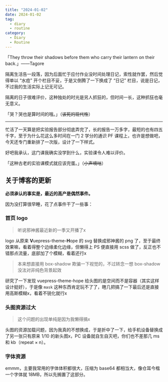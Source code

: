 ```yaml
---
title: "2024-01-02"
date: 2024-01-02
tag:
  - diary
  - routine
category:
  - Diary
  - Routine
---
```


「They throw their shadows before them who carry their lantern on their back.」——Tagore

<!-- more -->

隔离生活告一段落，因为后面忙于应付作业没时间处理日记，索性就作罢，然后觉得单以 “水痘” 开个栏目不妥，于是又倒腾了一下换成了 “日记” 栏目，说是日记，不过我的生活实际上记无可记。

隔离的日子很难评价，这种独处的时光是另人抓狂的，但时间一长，这种抓狂也毫无意义。

「哭？哭也是算时间的哦。」（~~该死的现代性~~）

---

忙活了一天算是把实验报告部分彻底弄完了，长的报告一万多字，最短的也有四五千字，至于为什么花这么多时间在一门 2 学分的通识 PF 课程上，也许是想做吧，今天还专门重新排了一次版，设计了一下样式。

好吧我承认，这门课我确实没学到什么，实验课令人难以评价。

「这种古老的实验课模式就应该完蛋。」（~~小声嘀咕~~）

## 关于博客的更新

**必须承认的事实是，最近的高产是偶然事件。**

因为没打算很早睡，花了点事件干了一些事：

### 首页 logo

> 听说邪神酱最近新的一季又开播了x

logo 从原来 **V**uepress-theme-**H**ope 的 svg 替换成邪神酱的 png 了，至于最终效果嘛，看着得整个边缘柔化边缘，但懒得上 PS 便直接用 scss 做了，反正也不错那点流量，底部加了个模糊，看着还行x

> 本来想直接用 box-shadow 欺骗一下视觉的，不过转念一想 box-shadow 没法对非纯色背景起效

研究了一下发现 vuepress-theme-hope 给头图的是空间而不是容器（其实这样设计挺好），于是像 `mask` 这种东西肯定玩不了了，瞎几把搞了一下最后还是直接用高斯模糊x，看着不锐化就行x

### 头图资源过大

> 这个问题的出现单纯是因为我懒得搞x

头图的资源加载问题，因为我真的不想换成，于是折中了一下，给手机设备替换成了另一张只有原来 1/10 的新头图x，PC 设备就自生自灭吧，你们也不差那几 ms 和 kb（repeat × n）。

### 字体资源

emmm，主要我常用的字体体积都很大，压缩为 base64 都相当大，像仓耳今楷一个字体就 18MB，所以先搁置了这部分。
